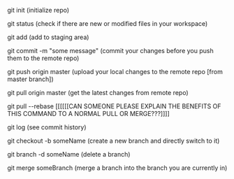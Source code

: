 git init (initialize repo)

git status (check if there are new or modified files in your workspace)

git add <some file> (add to staging area)

git commit -m "some message" (commit your changes before you push them to the remote repo)

git push origin master (upload your local changes to the remote repo [from master branch])

git pull origin master (get the latest changes from remote repo)

git pull --rebase [[[[[[CAN SOMEONE PLEASE EXPLAIN THE BENEFITS OF THIS COMMAND TO A NORMAL PULL OR MERGE???]]]]

git log (see commit history)

git checkout -b someName (create a new branch and directly switch to it)

git branch -d someName (delete a branch)

git merge someBranch (merge a branch into the branch you are currently in)
